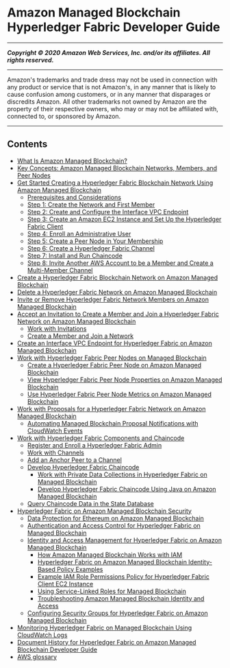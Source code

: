 # Amazon Managed Blockchain Hyperledger Fabric Developer Guide

-----
*****Copyright &copy; 2020 Amazon Web Services, Inc. and/or its affiliates. All rights reserved.*****

-----
Amazon's trademarks and trade dress may not be used in 
     connection with any product or service that is not Amazon's, 
     in any manner that is likely to cause confusion among customers, 
     or in any manner that disparages or discredits Amazon. All other 
     trademarks not owned by Amazon are the property of their respective
     owners, who may or may not be affiliated with, connected to, or 
     sponsored by Amazon.

-----
## Contents
+ [What Is Amazon Managed Blockchain?](what-is-managed-blockchain.md)
+ [Key Concepts: Amazon Managed Blockchain Networks, Members, and Peer Nodes](network-components.md)
+ [Get Started Creating a Hyperledger Fabric Blockchain Network Using Amazon Managed Blockchain](managed-blockchain-get-started-tutorial.md)
   + [Prerequisites and Considerations](get-started-prerequisites.md)
   + [Step 1: Create the Network and First Member](get-started-create-network.md)
   + [Step 2: Create and Configure the Interface VPC Endpoint](get-started-create-endpoint.md)
   + [Step 3: Create an Amazon EC2 Instance and Set Up the Hyperledger Fabric Client](get-started-create-client.md)
   + [Step 4: Enroll an Administrative User](get-started-enroll-admin.md)
   + [Step 5: Create a Peer Node in Your Membership](get-started-create-peer-node.md)
   + [Step 6: Create a Hyperledger Fabric Channel](get-started-create-channel.md)
   + [Step 7: Install and Run Chaincode](get-started-chaincode.md)
   + [Step 8: Invite Another AWS Account to be a Member and Create a Multi-Member Channel](get-started-joint-channel.md)
+ [Create a Hyperledger Fabric Blockchain Network on Amazon Managed Blockchain](create-network.md)
+ [Delete a Hyperledger Fabric Network on Amazon Managed Blockchain](delete-network.md)
+ [Invite or Remove Hyperledger Fabric Network Members on Amazon Managed Blockchain](managed-blockchain-members.md)
+ [Accept an Invitation to Create a Member and Join a Hyperledger Fabric Network on Amazon Managed Blockchain](managed-blockchain-hyperledger-member.md)
   + [Work with Invitations](accept-invitation.md)
   + [Create a Member and Join a Network](managed-blockchain-hyperledger-create-member.md)
+ [Create an Interface VPC Endpoint for Hyperledger Fabric on Amazon Managed Blockchain](managed-blockchain-endpoints.md)
+ [Work with Hyperledger Fabric Peer Nodes on Managed Blockchain](managed-blockchain-hyperledger-peer-nodes.md)
   + [Create a Hyperledger Fabric Peer Node on Amazon Managed Blockchain](managed-blockchain-create-peer-node.md)
   + [View Hyperledger Fabric Peer Node Properties on Amazon Managed Blockchain](managed-blockchain-view-peer-node.md)
   + [Use Hyperledger Fabric Peer Node Metrics on Amazon Managed Blockchain](managed-blockchain-peer-node-metrics.md)
+ [Work with Proposals for a Hyperledger Fabric Network on Amazon Managed Blockchain](managed-blockchain-proposals.md)
   + [Automating Managed Blockchain Proposal Notifications with CloudWatch Events](automating-proposals-with-cloudwatch-events.md)
+ [Work with Hyperledger Fabric Components and Chaincode](framework-client.md)
   + [Register and Enroll a Hyperledger Fabric Admin](managed-blockchain-hyperledger-create-admin.md)
   + [Work with Channels](hyperledger-work-with-channels.md)
   + [Add an Anchor Peer to a Channel](hyperledger-anchor-peers.md)
   + [Develop Hyperledger Fabric Chaincode](managed-blockchain-hyperledger-develop-chaincode.md)
      + [Work with Private Data Collections in Hyperledger Fabric on Managed Blockchain](managed-blockchain-hyperledger-create-pdc.md)
      + [Develop Hyperledger Fabric Chaincode Using Java on Amazon Managed Blockchain](java-chaincode.md)
   + [Query Chaincode Data in the State Database](hyperledger-couchdb.md)
+ [Hyperledger Fabric on Amazon Managed Blockchain Security](managed-blockchain-security.md)
   + [Data Protection for Ethereum on Amazon Managed Blockchain](managed-blockchain-data-protection.md)
   + [Authentication and Access Control for Hyperledger Fabric on Managed Blockchain](managed-blockchain-auth-and-access-control.md)
   + [Identity and Access Management for Hyperledger Fabric on Amazon Managed Blockchain](security-iam.md)
      + [How Amazon Managed Blockchain Works with IAM](security_iam_service-with-iam.md)
      + [Hyperledger Fabric on Amazon Managed Blockchain Identity-Based Policy Examples](security_iam_id-based-policy-examples.md)
      + [Example IAM Role Permissions Policy for Hyperledger Fabric Client EC2 Instance](security_iam_hyperledger_ec2_client.md)
      + [Using Service-Linked Roles for Managed Blockchain](using-service-linked-roles.md)
      + [Troubleshooting Amazon Managed Blockchain Identity and Access](security_iam_troubleshoot.md)
   + [Configuring Security Groups for Hyperledger Fabric on Amazon Managed Blockchain](managed-blockchain-security-sgs.md)
+ [Monitoring Hyperledger Fabric on Managed Blockchain Using CloudWatch Logs](monitoring-cloudwatch-logs.md)
+ [Document History for Hyperledger Fabric on Amazon Managed Blockchain Developer Guide](managed-blockchain-management-guide-doc-history.md)
+ [AWS glossary](glossary.md)
